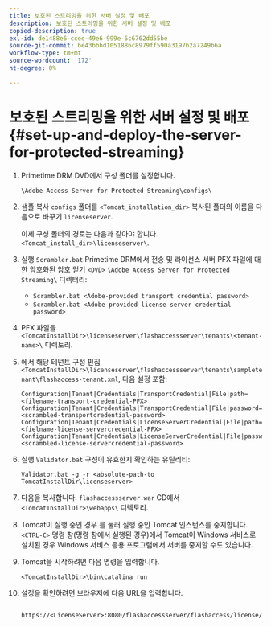 ```yaml
---
title: 보호된 스트리밍을 위한 서버 설정 및 배포
description: 보호된 스트리밍을 위한 서버 설정 및 배포
copied-description: true
exl-id: de1488e6-ccee-49e6-999e-6c6762dd55be
source-git-commit: be43bbbd1051886c8979ff590a3197b2a7249b6a
workflow-type: tm+mt
source-wordcount: '172'
ht-degree: 0%

---
```


# 보호된 스트리밍을 위한 서버 설정 및 배포 {#set-up-and-deploy-the-server-for-protected-streaming}

1. Primetime DRM DVD에서 구성 폴더를 설정합니다.

   `\Adobe Access Server for Protected Streaming\configs\`
1. 샘플 복사 `configs` 폴더를 `<Tomcat_installation_dir>` 복사된 폴더의 이름을 다음으로 바꾸기 `licenseserver`.

   이제 구성 폴더의 경로는 다음과 같아야 합니다. `<Tomcat_install_dir>\licenseserver\`.
1. 실행 `Scrambler.bat` Primetime DRM에서 전송 및 라이선스 서버 PFX 파일에 대한 암호화된 암호 얻기 `<DVD>` `\Adobe Access Server for Protected Streaming\` 디렉터리:

   * `Scrambler.bat <Adobe-provided transport credential password>`
   * `Scrambler.bat <Adobe-provided license server credential password>`

1. PFX 파일을 `<TomcatInstallDir>\licenseserver\flashaccessserver\tenants\<tenant-name>\` 디렉토리.
1. 에서 해당 테넌트 구성 편집 `<TomcatInstallDir>\licenseserver\flashaccessserver\tenants\sampletenant\flashaccess-tenant.xml`, 다음 설정 포함:

   ```
   Configuration|Tenant|Credentials|TransportCredential|File|path=<filename-transport-credential-PFX> 
   Configuration|Tenant|Credentials|TransportCredential|File|password=<scrambled-transportcredential-password> 
   Configuration|Tenant|Credentials|LicenseServerCredential|File|path=<fielname-license-servercredential-PFX> 
   Configuration|Tenant|Credentials|LicenseServerCredential|File|password=<scrambled-license-servercredential-password>
   ```

1. 실행 `Validator.bat` 구성이 유효한지 확인하는 유틸리티:

   ```
   Validator.bat -g -r <absolute-path-to TomcatInstallDir\licenseserver>
   ```

1. 다음을 복사합니다. `flashaccessserver.war` CD에서 `<TomcatInstallDir>\webapps\` 디렉토리.
1. Tomcat이 실행 중인 경우 를 눌러 실행 중인 Tomcat 인스턴스를 중지합니다. `<CTRL-C>` 명령 창(명령 창에서 실행된 경우)에서 Tomcat이 Windows 서비스로 설치된 경우 Windows 서비스 응용 프로그램에서 서버를 중지할 수도 있습니다.
1. Tomcat을 시작하려면 다음 명령을 입력합니다.

   ```
   <TomcatInstallDir>\bin\catalina run
   ```

1. 설정을 확인하려면 브라우저에 다음 URL을 입력합니다.

   ```
    https://<LicenseServer>:8080/flashaccessserver/flashaccess/license/v2
   ```
